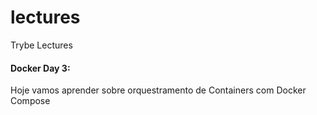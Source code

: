 # lectures
Trybe Lectures
#### Docker Day 3:

Hoje vamos aprender sobre orquestramento de Containers com Docker Compose